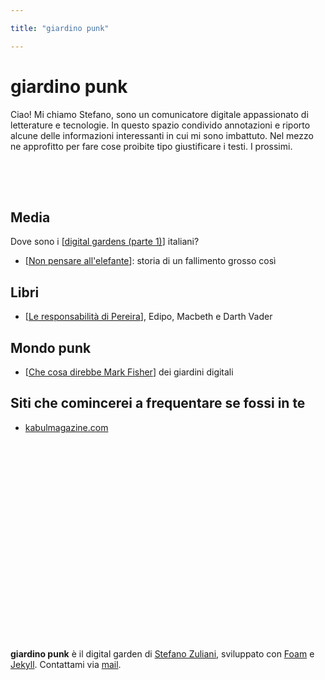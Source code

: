 ```yaml
---

title: "giardino punk"

---
```


# giardino punk 

Ciao! Mi chiamo Stefano, sono un comunicatore digitale appassionato di letterature e tecnologie. In questo spazio condivido annotazioni e riporto alcune delle informazioni interessanti in cui mi sono imbattuto. Nel mezzo ne approfitto per fare cose proibite tipo giustificare i testi. I prossimi.

<div style="height:50px"></div>



## Media

Dove sono i [[digital gardens (parte 1)]] italiani?

* [[Non pensare all'elefante]]: storia di un fallimento grosso così
## Libri

* [[Le responsabilità di Pereira]], Edipo, Macbeth e Darth Vader

## Mondo punk

* [[Che cosa direbbe Mark Fisher]] dei giardini digitali

## Siti che comincerei a frequentare se fossi in te

* [kabulmagazine.com](https://www.kabulmagazine.com/ccru-numogramma-decimale/)

<div style="height:300px"></div>
&nbsp;
&nbsp;

**giardino punk** è il digital garden di [Stefano Zuliani](https://zulianis.eu), sviluppato con [Foam](https://foambubble.github.io/foam/) e [Jekyll](https://jekyllrb.com/). Contattami via [mail](mailto:web@zulianis.eu).

[//begin]: # "Autogenerated link references for markdown compatibility"
[digital gardens (parte 1)]: digital-gardens-parte-1.md "Digital gardens 1"
[Non pensare all'elefante]: non-pensare-all'elefante.md "Non pensare all’elefante: storia di un fallimento grosso così"
[Le responsabilità di Pereira]: le-responsabilità-di-pereira.md "Le responsabilità di Pereira, Edipo, Macbeth e Darth Vader"
[Che cosa direbbe Mark Fisher]: che-cosa-direbbe-mark-fisher.md "Che cosa direbbe Mark Fisher dei giardini digitali"
[//end]: # "Autogenerated link references"